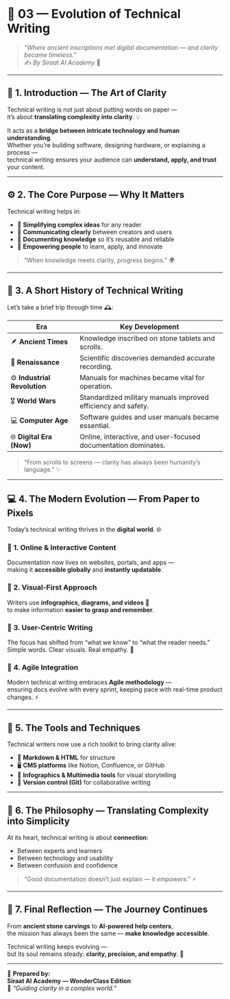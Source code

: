 # 📘 **03 — Evolution of Technical Writing**
> _"Where ancient inscriptions met digital documentation — and clarity became timeless."_  
> ✍️ *By Siraat AI Academy* 🌿  

---

## 🧭 **1. Introduction — The Art of Clarity**

Technical writing is not just about putting words on paper —  
it’s about **translating complexity into clarity**. 💡  

It acts as a **bridge between intricate technology and human understanding**.  
Whether you’re building software, designing hardware, or explaining a process —  
technical writing ensures your audience can **understand, apply, and trust** your content.  

---

## ⚙️ **2. The Core Purpose — Why It Matters**

Technical writing helps in:  
- 🔹 **Simplifying complex ideas** for any reader  
- 🔹 **Communicating clearly** between creators and users  
- 🔹 **Documenting knowledge** so it’s reusable and reliable  
- 🔹 **Empowering people** to learn, apply, and innovate  

> “When knowledge meets clarity, progress begins.” 🌍  

---

## 📜 **3. A Short History of Technical Writing**

Let’s take a brief trip through time 🕰️:

| Era | Key Development |
|------|----------------|
| 🪶 **Ancient Times** | Knowledge inscribed on stone tablets and scrolls. |
| 🧭 **Renaissance** | Scientific discoveries demanded accurate recording. |
| ⚙️ **Industrial Revolution** | Manuals for machines became vital for operation. |
| 🎖️ **World Wars** | Standardized military manuals improved efficiency and safety. |
| 💻 **Computer Age** | Software guides and user manuals became essential. |
| 🌐 **Digital Era (Now)** | Online, interactive, and user-focused documentation dominates. |

> “From scrolls to screens — clarity has always been humanity’s language.” ✨  

---

## 💻 **4. The Modern Evolution — From Paper to Pixels**

Today’s technical writing thrives in the **digital world**. 🌐  

### 🔹 **1. Online & Interactive Content**  
Documentation now lives on websites, portals, and apps —  
making it **accessible globally** and **instantly updatable**.  

### 🔹 **2. Visual-First Approach**  
Writers use **infographics, diagrams, and videos** 🎥  
to make information **easier to grasp and remember**.  

### 🔹 **3. User-Centric Writing**  
The focus has shifted from “what we know” to “what the reader needs.”  
Simple words. Clear visuals. Real empathy. 💬  

### 🔹 **4. Agile Integration**  
Modern technical writing embraces **Agile methodology** —  
ensuring docs evolve with every sprint, keeping pace with real-time product changes. ⚡  

---

## 🧠 **5. The Tools and Techniques**

Technical writers now use a rich toolkit to bring clarity alive:  
- 📝 **Markdown & HTML** for structure  
- 🖥️ **CMS platforms** like Notion, Confluence, or GitHub  
- 🎨 **Infographics & Multimedia tools** for visual storytelling  
- 🔄 **Version control (Git)** for collaborative writing  

---

## 🧩 **6. The Philosophy — Translating Complexity into Simplicity**

At its heart, technical writing is about **connection**:  
- Between experts and learners  
- Between technology and usability  
- Between confusion and confidence  

> “Good documentation doesn’t just explain — it *empowers*.” ⚡  

---

## 🌟 **7. Final Reflection — The Journey Continues**

From **ancient stone carvings** to **AI-powered help centers**,  
the mission has always been the same — **make knowledge accessible**.  

Technical writing keeps evolving —  
but its soul remains steady: **clarity, precision, and empathy**. 💫  

---

📘 **Prepared by:**  
**Siraat AI Academy — WonderClass Edition**  
🌿 _“Guiding clarity in a complex world.”_  
